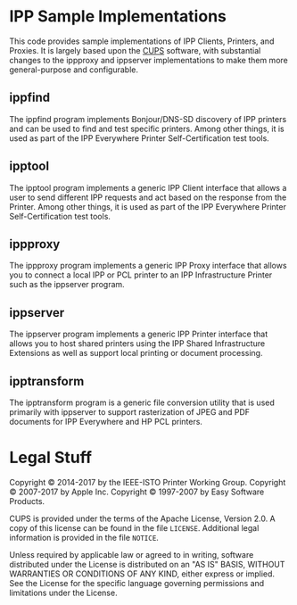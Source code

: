 # IPP Sample Implementations

This code provides sample implementations of IPP Clients, Printers, and Proxies.
It is largely based upon the [CUPS](https://www.cups.org/) software, with
substantial changes to the ippproxy and ippserver implementations to make them
more general-purpose and configurable.

## ippfind

The ippfind program implements Bonjour/DNS-SD discovery of IPP printers and can
be used to find and test specific printers.  Among other things, it is used as
part of the IPP Everywhere Printer Self-Certification test tools.

## ipptool

The ipptool program implements a generic IPP Client interface that allows a
user to send different IPP requests and act based on the response from the
Printer.  Among other things, it is used as part of the IPP Everywhere Printer
Self-Certification test tools.

## ippproxy

The ippproxy program implements a generic IPP Proxy interface that allows you to
connect a local IPP or PCL printer to an IPP Infrastructure Printer such as the
ippserver program.

## ippserver

The ippserver program implements a generic IPP Printer interface that allows you
to host shared printers using the IPP Shared Infrastructure Extensions as well
as support local printing or document processing.

## ipptransform

The ipptransform program is a generic file conversion utility that is used primarily with ippserver to support rasterization of JPEG and PDF documents for IPP Everywhere and HP PCL printers.

# Legal Stuff

Copyright © 2014-2017 by the IEEE-ISTO Printer Working Group.
Copyright © 2007-2017 by Apple Inc.
Copyright © 1997-2007 by Easy Software Products.

CUPS is provided under the terms of the Apache License, Version 2.0.  A copy of
this license can be found in the file `LICENSE`.  Additional legal information
is provided in the file `NOTICE`.

Unless required by applicable law or agreed to in writing, software distributed
under the License is distributed on an "AS IS" BASIS, WITHOUT WARRANTIES OR
CONDITIONS OF ANY KIND, either express or implied.  See the License for the
specific language governing permissions and limitations under the License.
